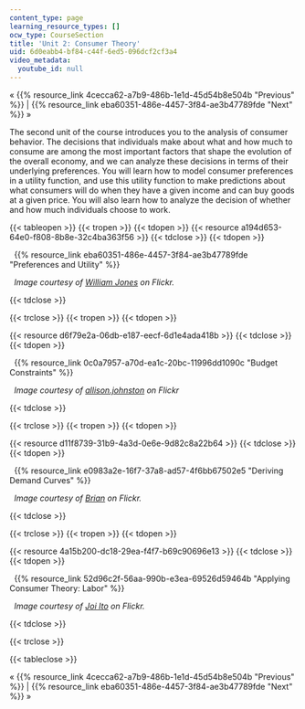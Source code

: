```yaml
---
content_type: page
learning_resource_types: []
ocw_type: CourseSection
title: 'Unit 2: Consumer Theory'
uid: 6d0eabb4-bf84-c44f-6ed5-096dcf2cf3a4
video_metadata:
  youtube_id: null
---
```


« {{% resource_link 4cecca62-a7b9-486b-1e1d-45d54b8e504b "Previous" %}} | {{% resource_link eba60351-486e-4457-3f84-ae3b47789fde "Next" %}} »

The second unit of the course introduces you to the analysis of consumer behavior. The decisions that individuals make about what and how much to consume are among the most important factors that shape the evolution of the overall economy, and we can analyze these decisions in terms of their underlying preferences. You will learn how to model consumer preferences in a utility function, and use this utility function to make predictions about what consumers will do when they have a given income and can buy goods at a given price. You will also learn how to analyze the decision of whether and how much individuals choose to work.

{{< tableopen >}}
{{< tropen >}}
{{< tdopen >}}
{{< resource a194d653-64e0-f808-8b8e-32c4ba363f56 >}}
{{< tdclose >}}
{{< tdopen >}}


  {{% resource_link eba60351-486e-4457-3f84-ae3b47789fde "Preferences and Utility" %}}

  _Image courtesy of [William Jones](http://www.flickr.com/photos/fritish/3357925979/) on Flickr._


{{< tdclose >}}

{{< trclose >}}
{{< tropen >}}
{{< tdopen >}}
  
{{< resource d6f79e2a-06db-e187-eecf-6d1e4ada418b >}}
{{< tdclose >}}
{{< tdopen >}}


  {{% resource_link 0c0a7957-a70d-ea1c-20bc-11996dd1090c "Budget Constraints" %}}

  _Image courtesy of [allison.johnston](http://www.flickr.com/photos/allisonjohnstonn/6332964795/in/photostream/) on Flickr_


{{< tdclose >}}

{{< trclose >}}
{{< tropen >}}
{{< tdopen >}}
  
{{< resource d11f8739-31b9-4a3d-0e6e-9d82c8a22b64 >}}
{{< tdclose >}}
{{< tdopen >}}


  {{% resource_link e0983a2e-16f7-37a8-ad57-4f6bb67502e5 "Deriving Demand Curves" %}}

  _Image courtesy of [Brian](http://www.flickr.com/photos/ncreedplayer/4459054998/) on Flickr._


{{< tdclose >}}

{{< trclose >}}
{{< tropen >}}
{{< tdopen >}}
  
{{< resource 4a15b200-dc18-29ea-f4f7-b69c90696e13 >}}
{{< tdclose >}}
{{< tdopen >}}


  {{% resource_link 52d96c2f-56aa-990b-e3ea-69526d59464b "Applying Consumer Theory: Labor" %}}

  _Image courtesy of [Joi Ito](http://www.flickr.com/photos/joi/9913697/) on Flickr._


{{< tdclose >}}

{{< trclose >}}

{{< tableclose >}}

« {{% resource_link 4cecca62-a7b9-486b-1e1d-45d54b8e504b "Previous" %}} | {{% resource_link eba60351-486e-4457-3f84-ae3b47789fde "Next" %}} »